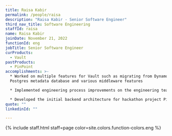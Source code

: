 ```yaml
---
title: Raisa Kabir
permalink: /people/raisa
description: "Raisa Kabir - Senior Software Engineer"
third_nav_title: Software Engineering
staffId: raisa
name: Raisa Kabir
joinDate: November 21, 2022
functionId: eng
jobTitle: Senior Software Engineer
curProducts:
  - Vault
pastProducts:
  - PinPoint
accomplishments: >-
  * Worked on multiple features for Vault such as migrating from DynamoDB to a
  Postgres metadata database and various middleware features

  * Implemented engineering process improvements on the engineering team of Vault, led engineering learning sessions, tech debt trackers, and cleaner log prefix nomenclature

  * Developed the initial backend architecture for hackathon project PinPoint
quote: ""
linkedinId: ""

---
```


{% include staff.html staff=page color=site.colors.function-colors.eng %}
